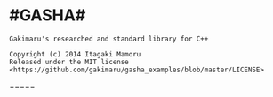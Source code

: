 #GASHA#
=====

    Gakimaru's researched and standard library for C++

    Copyright (c) 2014 Itagaki Mamoru  
    Released under the MIT license  
    <https://github.com/gakimaru/gasha_examples/blob/master/LICENSE>

=====

